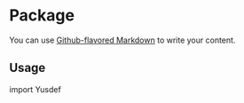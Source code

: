 # Package

You can use
[Github-flavored Markdown](https://guides.github.com/features/mastering-markdown/)
to write your content.

## Usage
import Yusdef
